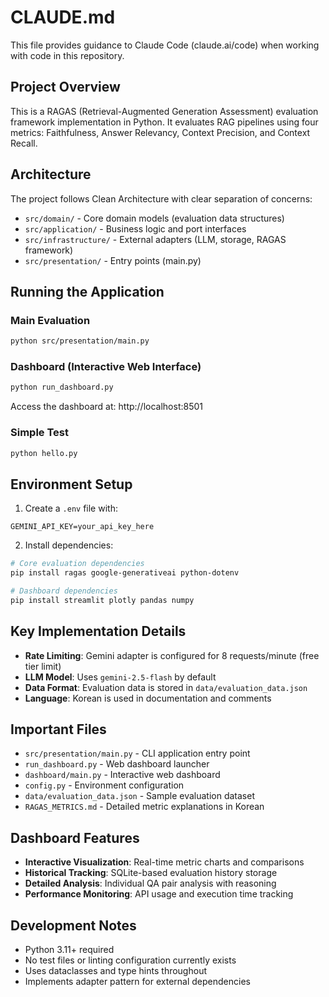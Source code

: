 # CLAUDE.md

This file provides guidance to Claude Code (claude.ai/code) when working with code in this repository.

## Project Overview

This is a RAGAS (Retrieval-Augmented Generation Assessment) evaluation framework implementation in Python. It evaluates RAG pipelines using four metrics: Faithfulness, Answer Relevancy, Context Precision, and Context Recall.

## Architecture

The project follows Clean Architecture with clear separation of concerns:

- `src/domain/` - Core domain models (evaluation data structures)
- `src/application/` - Business logic and port interfaces
- `src/infrastructure/` - External adapters (LLM, storage, RAGAS framework)
- `src/presentation/` - Entry points (main.py)

## Running the Application

### Main Evaluation
```bash
python src/presentation/main.py
```

### Dashboard (Interactive Web Interface)
```bash
python run_dashboard.py
```
Access the dashboard at: http://localhost:8501

### Simple Test
```bash
python hello.py
```

## Environment Setup

1. Create a `.env` file with:
```
GEMINI_API_KEY=your_api_key_here
```

2. Install dependencies:
```bash
# Core evaluation dependencies
pip install ragas google-generativeai python-dotenv

# Dashboard dependencies  
pip install streamlit plotly pandas numpy
```

## Key Implementation Details

- **Rate Limiting**: Gemini adapter is configured for 8 requests/minute (free tier limit)
- **LLM Model**: Uses `gemini-2.5-flash` by default
- **Data Format**: Evaluation data is stored in `data/evaluation_data.json`
- **Language**: Korean is used in documentation and comments

## Important Files

- `src/presentation/main.py` - CLI application entry point
- `run_dashboard.py` - Web dashboard launcher
- `dashboard/main.py` - Interactive web dashboard
- `config.py` - Environment configuration
- `data/evaluation_data.json` - Sample evaluation dataset
- `RAGAS_METRICS.md` - Detailed metric explanations in Korean

## Dashboard Features

- **Interactive Visualization**: Real-time metric charts and comparisons
- **Historical Tracking**: SQLite-based evaluation history storage
- **Detailed Analysis**: Individual QA pair analysis with reasoning
- **Performance Monitoring**: API usage and execution time tracking

## Development Notes

- Python 3.11+ required
- No test files or linting configuration currently exists
- Uses dataclasses and type hints throughout
- Implements adapter pattern for external dependencies